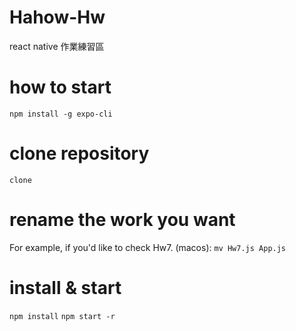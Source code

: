 # Hahow-Hw
react native 作業練習區

# how to start
`npm install -g expo-cli`

# clone repository
`clone `

# rename the work you want

For example, if you'd like to check Hw7.
(macos):
`mv Hw7.js App.js`

# install & start

`npm install`
`npm start -r`

